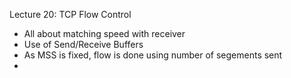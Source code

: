 Lecture 20: TCP Flow Control

- All about matching speed with receiver
- Use of Send/Receive Buffers
- As MSS is fixed, flow is done using number of segements sent
- 